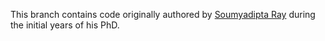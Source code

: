 This branch contains code originally authored by [Soumyadipta Ray](https://github.com/raysou) during the initial years of his PhD.

